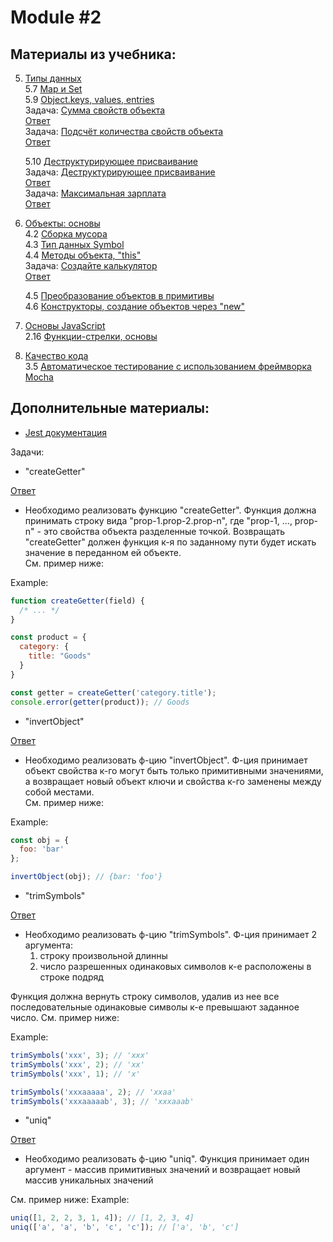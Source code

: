 # Module #2

## Материалы из учебника:

5. [Типы данных](https://learn.javascript.ru/data-types)  
    5.7 [Map и Set](https://learn.javascript.ru/map-set)  
    5.9 [Object.keys, values, entries](https://learn.javascript.ru/keys-values-entries)   
    Задача: [Сумма свойств объекта](https://learn.javascript.ru/task/sum-salaries)  
    [Ответ](task_1.js)  
    Задача: [Подсчёт количества свойств объекта](https://learn.javascript.ru/task/count-properties)  
    [Ответ](task_2.js)  
    
    5.10 [Деструктурирующее присваивание](https://learn.javascript.ru/destructuring-assignment)  
    Задача: [Деструктурирующее присваивание](https://learn.javascript.ru/task/destruct-user)  
    [Ответ](task_3.js)  
    Задача: [Максимальная зарплата](https://learn.javascript.ru/task/max-salary)  
    [Ответ](task_4.js)  
    
4. [Объекты: основы](https://learn.javascript.ru/object-basics)  
    4.2 [Сборка мусора](https://learn.javascript.ru/garbage-collection)  
    4.3 [Тип данных Symbol](https://learn.javascript.ru/symbol)   
    4.4 [Методы объекта, "this"](https://learn.javascript.ru/object-methods)   
    Задача: [Создайте калькулятор](https://learn.javascript.ru/task/calculator)  
    [Ответ](task_5.js)  
        
    4.5 [Преобразование объектов в примитивы](https://learn.javascript.ru/object-toprimitive)   
    4.6 [Конструкторы, создание объектов через "new"](https://learn.javascript.ru/constructor-new)   
    
2. [Основы JavaScript](https://learn.javascript.ru/first-steps)  
    2.16 [Функции-стрелки, основы](https://learn.javascript.ru/arrow-functions-basics)   
 
3. [Качество кода](https://learn.javascript.ru/code-quality)  
    3.5 [Автоматическое тестирование c использованием фреймворка Mocha](https://learn.javascript.ru/testing-mocha)    

## Дополнительные материалы:

* [Jest документация](https://jestjs.io/) 

Задачи:

* "createGetter"  

[Ответ](task_6.js)  

* Необходимо реализовать функцию "createGetter". Функция должна принимать строку вида "prop-1.prop-2.prop-n",
 где "prop-1, ..., prop-n" - это свойства объекта разделенные точкой.
 Возвращать "createGetter" должен функция к-я по заданному пути будет искать значение в переданном ей объекте.  
 См. пример ниже:

Example: 
```javascript
function createGetter(field) {
  /* ... */
}

const product = {
  category: {
    title: "Goods"
  }
}

const getter = createGetter('category.title');
console.error(getter(product)); // Goods
```

* "invertObject"  

[Ответ](task_7.js)  
* Необходимо реализовать ф-цию "invertObject". Ф-ция принимает объект свойства к-го могут быть только примитивными значениями, 
а возвращает новый объект ключи и свойства к-го заменены между собой местами.  
См. пример ниже:

Example:
```javascript
const obj = {
  foo: 'bar'
};

invertObject(obj); // {bar: 'foo'}
```
  
* "trimSymbols" 

[Ответ](task_8.js)  
* Необходимо реализовать ф-цию "trimSymbols". Ф-ция принимает 2 аргумента:
    1. строку произвольной длинны
    2. число разрешенных одинаковых символов к-е расположены в строке подряд

Функция должна вернуть строку символов, удалив из нее все последовательные одинаковые символы к-е превышают заданное число.
См. пример ниже:

Example:
```javascript
trimSymbols('xxx', 3); // 'xxx'
trimSymbols('xxx', 2); // 'xx'
trimSymbols('xxx', 1); // 'x'

trimSymbols('xxxaaaaa', 2); // 'xxaa'
trimSymbols('xxxaaaaab', 3); // 'xxxaaab'
```
  
* "uniq"  

[Ответ](task_9.js)  

* Необходимо реализовать ф-цию "uniq". Функция принимает один аргумент - массив примитивных значений и возвращает новый 
массив уникальных значений

См. пример ниже:
Example:
```javascript
uniq([1, 2, 2, 3, 1, 4]); // [1, 2, 3, 4]
uniq(['a', 'a', 'b', 'c', 'c']); // ['a', 'b', 'c']
```
